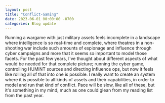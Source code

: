 ```yaml
---
layout: post
title: "Conflict-Gaming"
date: 2023-06-01 00:00:00 -0700
categories: Blog update
---
```


Running a wargame with just military assets feels incomplete in a landscape where intelligence is so real-time and complete, where theatres in a non-shooting war include such amounts of espionage and influence through cyber campaigns and more that it seems so important to model those facets. For the past few years, I've thought about different aspects of what would be needed for that complete picture; running the cyber game, controlling HUMINT sources and directing influence ops, but now it feels like rolling all of that into one is possible. I really want to create an system where it is possible to all kinds of assets and their capabilities, in order to model and run that kind of conflict. Pace will be slow, like all of these, but it's something in my mind, much as one could glean from my reading list from the past year. 
